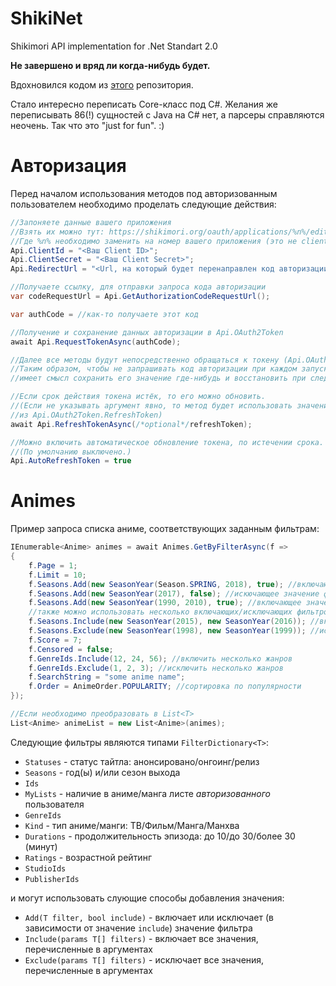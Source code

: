 # ShikiNet
Shikimori API implementation for .Net Standart 2.0

**Не завершено и вряд ли когда-нибудь будет.**

Вдохновился кодом из [этого](https://github.com/Firely-Pasha/JShikiApi) репозитория. 

Стало интересно переписать Core-класс под C#. Желания же переписывать 86(!) сущностей с Java на C# нет, а парсеры справляются неочень.
Так что это "just for fun". :)

# Авторизация
Перед началом использования методов под авторизованным пользователем необходимо проделать следующие действия:

```c#
//Запоняете данные вашего приложения
//Взять их можно тут: https://shikimori.org/oauth/applications/%n%/edit
//Где %n% необходимо заменить на номер вашего приложения (это не client_id)
Api.ClientId = "<Ваш Client ID>";
Api.ClientSecret = "<Ваш Client Secret>";
Api.RedirectUrl = "<Url, на который будет перенаправлен код авторизации>";

//Получаете ссылку, для отправки запроса кода авторизации
var codeRequestUrl = Api.GetAuthorizationCodeRequestUrl(); 

var authCode = //как-то получаете этот код

//Получение и сохранение данных авторизации в Api.OAuth2Token
await Api.RequestTokenAsync(authCode);

//Далее все методы будут непосредственно обращаться к токену (Api.OAuth2Token.AccessToken)
//Таким образом, чтобы не запрашивать код авторизации при каждом запуске приложения,
//имеет смысл сохранить его значение где-нибудь и восстановить при следующем запуске. 

//Если срок действия токена истёк, то его можно обновить.
//(Если не указывать аргумент явно, то метод будет использовать значение
//из Api.OAuth2Token.RefreshToken)
await Api.RefreshTokenAsync(/*optional*/refreshToken); 

//Можно включить автоматическое обновление токена, по истечении срока.
//(По умолчанию выключено.)
Api.AutoRefreshToken = true
```

# Animes

Пример запроса списка аниме, соответствующих заданным фильтрам:
```c#
IEnumerable<Anime> animes = await Animes.GetByFilterAsync(f =>
{
    f.Page = 1;
    f.Limit = 10;
    f.Seasons.Add(new SeasonYear(Season.SPRING, 2018), true); //включающее значение фильтра
    f.Seasons.Add(new SeasonYear(2017), false); //искючающее значение фильтра
    f.Seasons.Add(new SeasonYear(1990, 2010), true); //включающее значение фильтра
    //также можно использовать несколько включающих/исключающих фильтров следующим образом
    f.Seasons.Include(new SeasonYear(2015), new SeasonYear(2016)); //включили 2015 и 2016 года
    f.Seasons.Exclude(new SeasonYear(1998), new SeasonYear(1999)); //исключили 1998 и 1999 года
    f.Score = 7;
    f.Censored = false;
    f.GenreIds.Include(12, 24, 56); //включить несколько жанров
    f.GenreIds.Exclude(1, 2, 3); //исключить несколько жанров
    f.SearchString = "some anime name";
    f.Order = AnimeOrder.POPULARITY; //сортировка по популярности
});

//Если необходимо преобразовать в List<T>
List<Anime> animeList = new List<Anime>(animes);
```

Следующие фильтры являются типами `FilterDictionary<T>`:
* `Statuses` - статус тайтла: анонсировано/онгоинг/релиз
* `Seasons` - год(ы) и/или сезон выхода
* `Ids` 
* `MyLists` - наличие в аниме/манга листе *авторизованного* пользователя
* `GenreIds`
* `Kind` - тип аниме/манги: ТВ/Фильм/Манга/Манхва
* `Durations` - продолжительность эпизода: до 10/до 30/более 30 (минут)
* `Ratings` - возрастной рейтинг
* `StudioIds`
* `PublisherIds`

и могут использовать слующие способы добавления значения:
* `Add(T filter, bool include)` - включает или исключает (в зависимости от значение `include`) значение фильтра
* `Include(params T[] filters)` - включает все значения, перечисленные в аргументах
* `Exclude(params T[] filters)` - исключает все значения, перечисленные в аргументах
